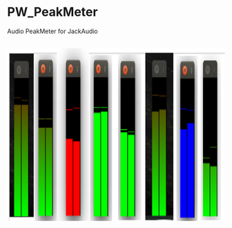 # PW_PeakMeter
Audio PeakMeter for JackAudio

<br>
<img height="400" src="https://github.com/joek85/PW_PeakMeter/blob/master/PW_PeakMeter_image.png?raw=true" />
<br>
